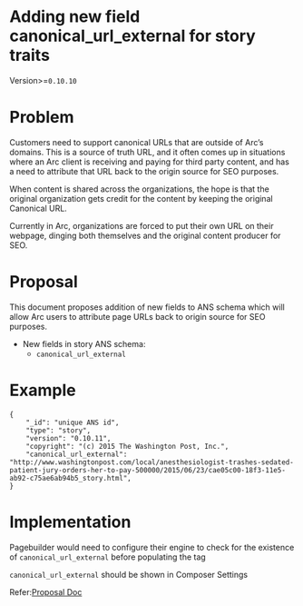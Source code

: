 # Adding new field canonical_url_external for story traits
Version>=`0.10.10`

# Problem

Customers need to support canonical URLs that are outside of Arc’s domains. This is a source of truth URL, and it often comes up in situations where an Arc client is receiving and paying for third party content, and has a need to attribute that URL back to the origin source for SEO purposes. 

When content is shared across the organizations, the hope is that the original organization gets credit for the content by keeping the original Canonical URL. 

Currently in Arc, organizations are forced to put their own URL on their webpage, dinging both themselves and the original content producer for SEO.

# Proposal

This document proposes addition of new fields to ANS schema which will allow Arc users to attribute page URLs back to origin source for SEO purposes.

* New fields in story ANS schema:
    * `canonical_url_external` 

# Example
```
{
    "_id": "unique ANS id",
    "type": "story",
    "version": "0.10.11",
    "copyright": "(c) 2015 The Washington Post, Inc.",
    "canonical_url_external": "http://www.washingtonpost.com/local/anesthesiologist-trashes-sedated-patient-jury-orders-her-to-pay-500000/2015/06/23/cae05c00-18f3-11e5-ab92-c75ae6ab94b5_story.html",
}
```


# Implementation

Pagebuilder would need to configure their engine to check for the existence of `canonical_url_external` before populating the <link> tag

`canonical_url_external` should be shown in Composer Settings

Refer:[Proposal Doc](https://arcpublishing.atlassian.net/wiki/x/boCypg)
